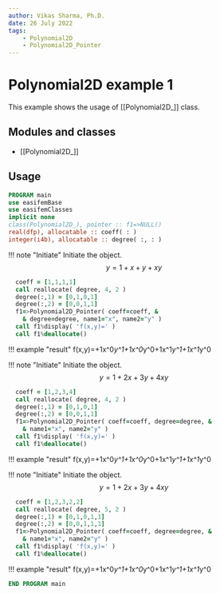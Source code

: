 ```yaml
---
author: Vikas Sharma, Ph.D.
date: 26 July 2022
tags:
    - Polynomial2D
    - Polynomial2D_Pointer
---
```


# Polynomial2D example 1

This example shows the usage of [[Polynomial2D_]] class.

## Modules and classes

- [[Polynomial2D_]]

## Usage

```fortran
PROGRAM main
use easifemBase
use easifemClasses
implicit none
class(Polynomial2D_), pointer :: f1=>NULL()
real(dfp), allocatable :: coeff( : )
integer(i4b), allocatable :: degree( :, : )
```

!!! note "Initiate"
    Initiate the object.
$$
y=1+x+y+xy
$$

```fortran
  coeff = [1,1,1,1]
  call reallocate( degree, 4, 2 )
  degree(:,1) = [0,1,0,1]
  degree(:,2) = [0,0,1,1]
  f1=>Polynomial2D_Pointer( coeff=coeff, &
    & degree=degree, name1="x", name2="y" )
  call f1%display( 'f(x,y)=' )
  call f1%deallocate()
```

!!! example "result"
    f(x,y)=+1x^0*y^1+1x^0*y^0+1x^1*y^1+1x^1*y^0

!!! note "Initiate"
    Initiate the object.
$$
y=1+2x+3y+4xy
$$

```fortran
  coeff = [1,2,3,4]
  call reallocate( degree, 4, 2 )
  degree(:,1) = [0,1,0,1]
  degree(:,2) = [0,0,1,1]
  f1=>Polynomial2D_Pointer( coeff=coeff, degree=degree, &
    & name1="x", name2="y" )
  call f1%display( 'f(x,y)=' )
  call f1%deallocate()
```

!!! example "result"
    f(x,y)=+1x^0*y^1+1x^0*y^0+1x^1*y^1+1x^1*y^0

!!! note "Initiate"
    Initiate the object.
$$
y=1+2x+3y+4xy
$$

```fortran
  coeff = [1,2,3,2,2]
  call reallocate( degree, 5, 2 )
  degree(:,1) = [0,1,0,1,1]
  degree(:,2) = [0,0,1,1,1]
  f1=>Polynomial2D_Pointer( coeff=coeff, degree=degree, &
    & name1="x", name2="y" )
  call f1%display( 'f(x,y)=' )
  call f1%deallocate()
```

!!! example "result"
    f(x,y)=+1x^0*y^1+1x^0*y^0+1x^1*y^1+1x^1*y^0

```fortran
END PROGRAM main
```
